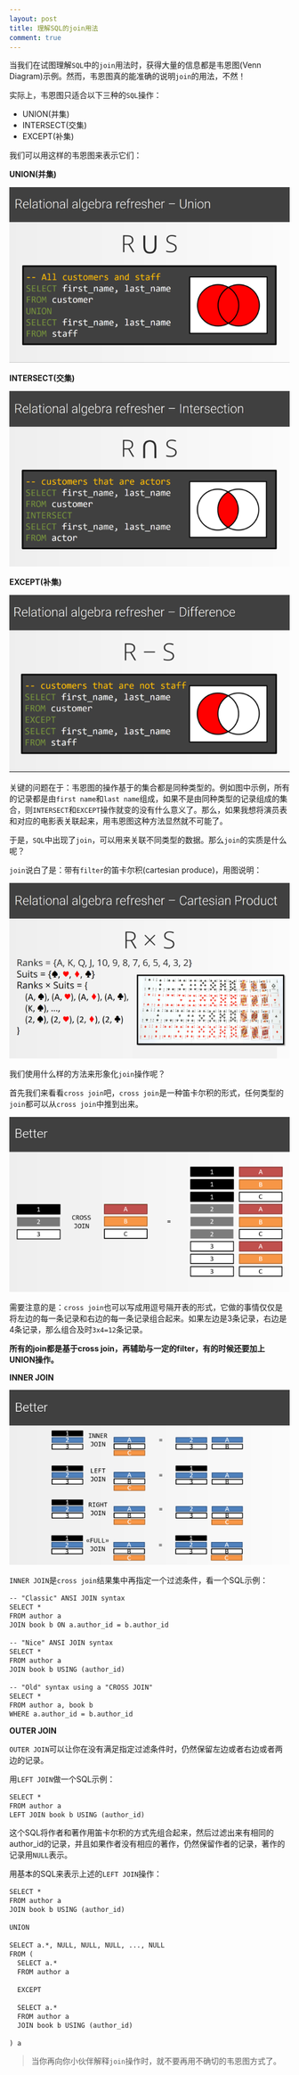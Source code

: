 ```yaml
---
layout: post
title: 理解SQL的join用法
comment: true
---
```


当我们在试图理解`SQL`中的`join`用法时，获得大量的信息都是韦恩图(Venn Diagram)示例。然而，韦恩图真的能准确的说明`join`的用法，不然！

实际上，韦恩图只适合以下三种的`SQL`操作：

- UNION(并集)
- INTERSECT(交集)
- EXCEPT(补集)

我们可以用这样的韦恩图来表示它们：

**UNION(并集)**

![并集](/img/posts/venn-union.png)

**INTERSECT(交集)**

![交集](/img/posts/venn-intersection.png)

**EXCEPT(补集)**

![补集](/img/posts/venn-difference.png)

关键的问题在于：韦恩图的操作基于的集合都是同种类型的。例如图中示例，所有的记录都是由`first name`和`last name`组成，如果不是由同种类型的记录组成的集合，则`INTERSECT`和`EXCEPT`操作就变的没有什么意义了。那么，如果我想将演员表和对应的电影表关联起来，用韦恩图这种方法显然就不可能了。

于是，`SQL`中出现了`join`，可以用来关联不同类型的数据。那么`join`的实质是什么呢？

`join`说白了是：带有`filter`的笛卡尔积(cartesian produce)，用图说明：

![join是带有filter的笛卡尔积](/img/posts/venn-cross-product.png)

我们使用什么样的方法来形象化`join`操作呢？

首先我们来看看`cross join`吧，`cross join`是一种笛卡尔积的形式，任何类型的`join`都可以从`cross join`中推到出来。

![cross join](/img/posts/venn-cross-join1.png)

需要注意的是：`cross join`也可以写成用逗号隔开表的形式，它做的事情仅仅是将左边的每一条记录和右边的每一条记录组合起来。如果左边是3条记录，右边是4条记录，那么组合及时`3x4=12`条记录。

**所有的join都是基于cross join，再辅助与一定的filter，有的时候还要加上UNION操作。**

**INNER JOIN**

![INNER JOIN](/img/posts/venn-join1.png)

`INNER JOIN`是`cross join`结果集中再指定一个过滤条件，看一个SQL示例：

    -- "Classic" ANSI JOIN syntax
    SELECT *
    FROM author a
    JOIN book b ON a.author_id = b.author_id
     
    -- "Nice" ANSI JOIN syntax
    SELECT *
    FROM author a
    JOIN book b USING (author_id)
     
    -- "Old" syntax using a "CROSS JOIN"
    SELECT *
    FROM author a, book b
    WHERE a.author_id = b.author_id

**OUTER JOIN**

`OUTER JOIN`可以让你在没有满足指定过滤条件时，仍然保留左边或者右边或者两边的记录。

用`LEFT JOIN`做一个SQL示例：

    SELECT *
    FROM author a
    LEFT JOIN book b USING (author_id)

这个SQL将作者和著作用笛卡尔积的方式先组合起来，然后过滤出来有相同的author_id的记录，并且如果作者没有相应的著作，仍然保留作者的记录，著作的记录用`NULL`表示。

用基本的SQL来表示上述的`LEFT JOIN`操作：

    SELECT *
    FROM author a
    JOIN book b USING (author_id)
     
    UNION
     
    SELECT a.*, NULL, NULL, NULL, ..., NULL
    FROM (
      SELECT a.*
      FROM author a
       
      EXCEPT
       
      SELECT a.*
      FROM author a
      JOIN book b USING (author_id)

    ) a

> 当你再向你小伙伴解释`join`操作时，就不要再用不确切的韦恩图方式了。
